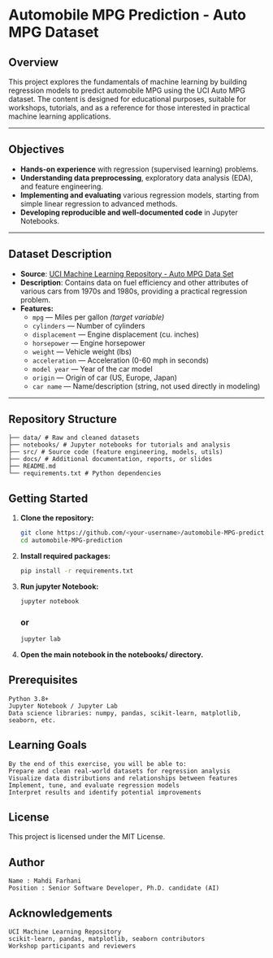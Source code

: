 # Automobile MPG Prediction - Auto MPG Dataset


## Overview

This project explores the fundamentals of machine learning by building regression models to predict automobile MPG using the UCI Auto MPG dataset. The content is designed for educational purposes, suitable for workshops, tutorials, and as a reference for those interested in practical machine learning applications.

---

## Objectives

- **Hands-on experience** with regression (supervised learning) problems.
- **Understanding data preprocessing**, exploratory data analysis (EDA), and feature engineering.
- **Implementing and evaluating** various regression models, starting from simple linear regression to advanced methods.
- **Developing reproducible and well-documented code** in Jupyter Notebooks.

---

## Dataset Description

- **Source**: [UCI Machine Learning Repository - Auto MPG Data Set](https://archive.ics.uci.edu/ml/datasets/auto+mpg)
- **Description**: Contains data on fuel efficiency and other attributes of various cars from 1970s and 1980s, providing a practical regression problem.
- **Features:**
  - `mpg` — Miles per gallon *(target variable)*
  - `cylinders` — Number of cylinders
  - `displacement` — Engine displacement (cu. inches)
  - `horsepower` — Engine horsepower
  - `weight` — Vehicle weight (lbs)
  - `acceleration` — Acceleration (0-60 mph in seconds)
  - `model year` — Year of the car model
  - `origin` — Origin of car (US, Europe, Japan)
  - `car name` — Name/description (string, not used directly in modeling)

---

## Repository Structure
    ├── data/ # Raw and cleaned datasets
    ├── notebooks/ # Jupyter notebooks for tutorials and analysis
    ├── src/ # Source code (feature engineering, models, utils)
    ├── docs/ # Additional documentation, reports, or slides
    ├── README.md
    └── requirements.txt # Python dependencies

## Getting Started

1. **Clone the repository:**

   ```bash
   git clone https://github.com/<your-username>/automobile-MPG-prediction.git
   cd automobile-MPG-prediction
2. **Install required packages:**
   ```bash
   pip install -r requirements.txt
3. **Run jupyter Notebook:**   
    ```bash
    jupyter notebook
    ```
    ### or

    ```bash
    jupyter lab
    ```

4. **Open the main notebook in the notebooks/ directory.**

## Prerequisites
    Python 3.8+
    Jupyter Notebook / Jupyter Lab
    Data science libraries: numpy, pandas, scikit-learn, matplotlib, seaborn, etc.

## Learning Goals
    By the end of this exercise, you will be able to:
    Prepare and clean real-world datasets for regression analysis
    Visualize data distributions and relationships between features
    Implement, tune, and evaluate regression models
    Interpret results and identify potential improvements

## License
This project is licensed under the MIT License.


## Author
    Name : Mahdi Farhani
    Position : Senior Software Developer, Ph.D. candidate (AI)

## Acknowledgements
    UCI Machine Learning Repository
    scikit-learn, pandas, matplotlib, seaborn contributors
    Workshop participants and reviewers